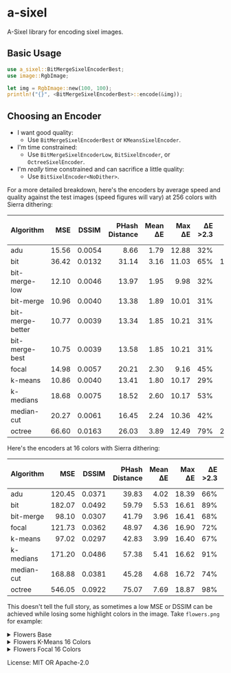 # a-sixel

A-Sixel library for encoding sixel images.

## Basic Usage

```rust
use a_sixel::BitMergeSixelEncoderBest;
use image::RgbImage;

let img = RgbImage::new(100, 100);
println!("{}", <BitMergeSixelEncoderBest>::encode(&img));
```

## Choosing an Encoder
- I want good quality:
  - Use `BitMergeSixelEncoderBest` or `KMeansSixelEncoder`.
- I'm time constrained:
  - Use `BitMergeSixelEncoderLow`, `BitSixelEncoder`, or `OctreeSixelEncoder`.
- I'm _really_ time constrained and can sacrifice a little quality:
  - Use `BitSixelEncoder<NoDither>`.

For a more detailed breakdown, here's the encoders by average speed and quality against the test
images (speed figures will vary) at 256 colors with Sierra dithering:

| Algorithm        |   MSE | DSSIM  | PHash Distance | Mean ΔE | Max ΔE | ΔE >2.3 | ΔE >5.0 | Execution Time (ms) |
| :--------------- | ----: | :----: | -------------: | ------: | -----: | ------: | ------: | ------------------: |
| adu              | 15.56 | 0.0054 |           8.66 |    1.79 |  12.88 |     32% |    4.4% |                1473 |
| bit              | 36.42 | 0.0132 |          31.14 |    3.16 |  11.03 |     65% |   15.1% |                 367 |
| bit-merge-low    | 12.10 | 0.0046 |          13.97 |    1.95 |   9.98 |     32% |    2.2% |                 559 |
| bit-merge        | 10.96 | 0.0040 |          13.38 |    1.89 |  10.01 |     31% |    2.2% |                1198 |
| bit-merge-better | 10.77 | 0.0039 |          13.34 |    1.85 |  10.21 |     31% |    2.2% |                2196 |
| bit-merge-best   | 10.75 | 0.0039 |          13.58 |    1.85 |  10.21 |     31% |    2.2% |                2850 |
| focal            | 14.98 | 0.0057 |          20.21 |    2.30 |   9.16 |     45% |    3.3% |                2396 |
| k-means          | 10.86 | 0.0040 |          13.41 |    1.80 |  10.17 |     29% |    2.2% |                6208 |
| k-medians        | 18.68 | 0.0075 |          18.52 |    2.60 |  10.17 |     53% |    5.1% |               10688 |
| median-cut       | 20.27 | 0.0061 |          16.45 |    2.24 |  10.36 |     42% |    5.9% |                 627 |
| octree           | 66.60 | 0.0163 |          26.03 |    3.89 |  12.49 |     79% |   25.4% |                 589 |


Here's the encoders at 16 colors with Sierra dithering:

| Algorithm  |    MSE | DSSIM  | PHash Distance | Mean ΔE | Max ΔE | ΔE >2.3 | ΔE >5.0 | Execution Time (ms) |
| :--------- | -----: | :----: | -------------: | ------: | -----: | ------: | ------: | ------------------: |
| adu        | 120.45 | 0.0371 |          39.83 |    4.02 |  18.39 |     66% |     33% |                 280 |
| bit        | 182.07 | 0.0492 |          59.79 |    5.53 |  16.61 |     89% |     51% |                 247 |
| bit-merge  |  98.10 | 0.0307 |          41.79 |    3.96 |  16.41 |     68% |     31% |                 993 |
| focal      | 121.73 | 0.0362 |          48.97 |    4.36 |  16.90 |     72% |     34% |                2171 |
| k-means    |  97.02 | 0.0297 |          42.83 |    3.99 |  16.40 |     67% |     31% |                 664 |
| k-medians  | 171.20 | 0.0486 |          57.38 |    5.41 |  16.62 |     91% |     49% |                5792 |
| median-cut | 168.88 | 0.0381 |          45.28 |    4.68 |  16.72 |     74% |     42% |                 317 |
| octree     | 546.05 | 0.0922 |          75.07 |    7.69 |  18.87 |     98% |     74% |                 341 |



This doesn't tell the full story, as sometimes a low MSE or DSSIM can be achieved while losing some
highlight colors in the image. Take `flowers.png` for example:

<details> <summary>Flowers Base</summary>
<img src="test_images/flowers.png" />
</details>

<details> <summary>Flowers K-Means 16 Colors</summary>

This preserves the grey shades that make up the image well, but completely loses the blue of the
flowers at the base of the trees.

- MSE: 3.23
- DSSIM: 0.0020
- PHash Distance: 10
- Mean ΔE: 1.42
- Max ΔE: 11.49
- ΔE >2.3: 14%
- ΔE >5.0: 0%

<img src="example_images/flowers-k-means-16.png" />
</details>

<details> <summary>Flowers Focal 16 Colors</summary>

- MSE: 9.15
- DSSIM: 0.0091
- PHash Distance: 16
- Mean ΔE: 2.10
- Max ΔE: 9.23
- ΔE >2.3: 38%
- ΔE >5.0: 2% 

This sacrifices some differentiation between shades of grey, but preserves the blue of the flowers.

<img src="example_images/flowers-focal-16.png" />
</details>

License: MIT OR Apache-2.0